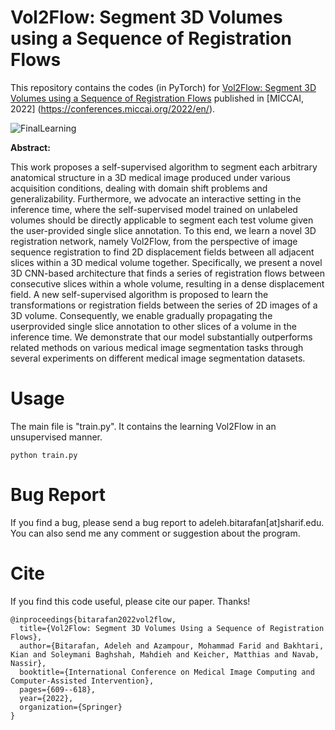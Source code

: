 # Vol2Flow: Segment 3D Volumes using a Sequence of Registration Flows

This repository contains the codes (in PyTorch) for [Vol2Flow: Segment 3D Volumes using a Sequence of Registration Flows](https://link.springer.com/chapter/10.1007/978-3-031-16440-8_58) published in [MICCAI, 2022] (https://conferences.miccai.org/2022/en/).

![FinalLearning](https://user-images.githubusercontent.com/70052073/176658628-fcca260a-73c0-4388-9434-2bbf72fe11d8.png)


**Abstract:**

This work proposes a self-supervised algorithm to segment each arbitrary anatomical structure in a 3D medical image produced under various acquisition conditions, dealing with domain shift problems and generalizability. Furthermore, we advocate an interactive setting in the inference time, where the self-supervised model trained on unlabeled volumes should be directly applicable to segment each test volume given the user-provided single slice annotation. To this end, we learn a novel 3D registration network, namely Vol2Flow, from the perspective of image sequence registration to find 2D displacement fields between all adjacent slices within a 3D medical volume together. Specifically, we present a novel 3D CNN-based architecture that finds a series of registration flows between consecutive slices within a whole volume, resulting in a dense displacement field. A new self-supervised algorithm is proposed to learn the transformations or registration fields between the series of 2D images of a 3D volume. Consequently, we enable gradually propagating the userprovided single slice annotation to other slices of a volume in the inference time. We demonstrate that our model substantially outperforms related methods on various medical image segmentation tasks through several experiments on different medical image segmentation datasets.

# Usage
 The main file is "train.py". It contains the learning Vol2Flow in an unsupervised manner. 

```
python train.py
```

# Bug Report

If you find a bug, please send a bug report to adeleh.bitarafan[at]sharif.edu. You can also send me any comment or suggestion about the program.


# Cite
If you find this code useful, please cite our paper. Thanks!

```
@inproceedings{bitarafan2022vol2flow,
  title={Vol2Flow: Segment 3D Volumes Using a Sequence of Registration Flows},
  author={Bitarafan, Adeleh and Azampour, Mohammad Farid and Bakhtari, Kian and Soleymani Baghshah, Mahdieh and Keicher, Matthias and Navab, Nassir},
  booktitle={International Conference on Medical Image Computing and Computer-Assisted Intervention},
  pages={609--618},
  year={2022},
  organization={Springer}
}
```


